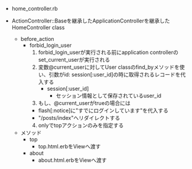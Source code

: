 - home_controller.rb
- ActionController::Baseを継承したApplicationControllerを継承したHomeController class

  - before_action
    - forbid_login_user
      1. forbid_login_userが実行される前にapplication controllerのset_current_userが実行される
      2. 変数@current_userに対してUser classのfind_byメソッドを使い、引数がid: session[:user_id]の時に取得されるレコードを代入する
         - session[:user_id]
           - セッション情報として保存されているuser_id
      3. もし、@current_userがtrueの場合には
        - flash[:notice]に"すでにログインしています"を代入する
        - "/posts/index"へリダイレクトする
      4. onlyでtopアクションのみを指定する
  - メソッド
    - top
      - top.html.erbをViewへ渡す
    - about
      - about.html.erbをViewへ渡す